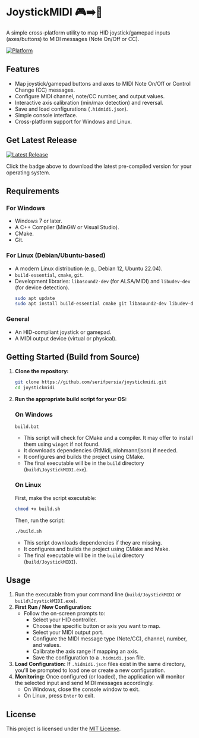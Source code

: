 # JoystickMIDI 🎮➡️🎹

A simple cross-platform utility to map HID joystick/gamepad inputs (axes/buttons) to MIDI messages (Note On/Off or CC).

[![Platform](https://img.shields.io/badge/Platform-Windows%20%7C%20Linux-0078D6?style=flat-square&logo=windows&logoColor=white&logo=linux&logoColor=white)](https://www.microsoft.com/windows)

## Features

*   Map joystick/gamepad buttons and axes to MIDI Note On/Off or Control Change (CC) messages.
*   Configure MIDI channel, note/CC number, and output values.
*   Interactive axis calibration (min/max detection) and reversal.
*   Save and load configurations (`.hidmidi.json`).
*   Simple console interface.
*   Cross-platform support for Windows and Linux.

## Get Latest Release

[![Latest Release](https://img.shields.io/github/v/release/serifpersia/joystickmidi?label=latest%20release&style=flat-square&logo=github)](https://github.com/serifpersia/joystickmidi/releases/latest)

Click the badge above to download the latest pre-compiled version for your operating system.

## Requirements

### For Windows
*   Windows 7 or later.
*   A C++ Compiler (MinGW or Visual Studio).
*   CMake.
*   Git.

### For Linux (Debian/Ubuntu-based)
*   A modern Linux distribution (e.g., Debian 12, Ubuntu 22.04).
*   `build-essential`, `cmake`, `git`.
*   Development libraries: `libasound2-dev` (for ALSA/MIDI) and `libudev-dev` (for device detection).
    ```bash
    sudo apt update
    sudo apt install build-essential cmake git libasound2-dev libudev-dev
    ```

### General
*   An HID-compliant joystick or gamepad.
*   A MIDI output device (virtual or physical).

## Getting Started (Build from Source)

1.  **Clone the repository:**
    ```bash
    git clone https://github.com/serifpersia/joystickmidi.git
    cd joystickmidi
    ```

2.  **Run the appropriate build script for your OS:**

    ### On Windows
    ```batch
    build.bat
    ```
    *   This script will check for CMake and a compiler. It may offer to install them using `winget` if not found.
    *   It downloads dependencies (RtMidi, nlohmann/json) if needed.
    *   It configures and builds the project using CMake.
    *   The final executable will be in the `build` directory (`build\JoystickMIDI.exe`).

    ### On Linux
    First, make the script executable:
    ```bash
    chmod +x build.sh
    ```
    Then, run the script:
    ```bash
    ./build.sh
    ```
    *   This script downloads dependencies if they are missing.
    *   It configures and builds the project using CMake and Make.
    *   The final executable will be in the `build` directory (`build/JoystickMIDI`).

## Usage

1.  Run the executable from your command line (`build/JoystickMIDI` or `build\JoystickMIDI.exe`).
2.  **First Run / New Configuration:**
    *   Follow the on-screen prompts to:
        *   Select your HID controller.
        *   Choose the specific button or axis you want to map.
        *   Select your MIDI output port.
        *   Configure the MIDI message type (Note/CC), channel, number, and values.
        *   Calibrate the axis range if mapping an axis.
        *   Save the configuration to a `.hidmidi.json` file.
3.  **Load Configuration:** If `.hidmidi.json` files exist in the same directory, you'll be prompted to load one or create a new configuration.
4.  **Monitoring:** Once configured (or loaded), the application will monitor the selected input and send MIDI messages accordingly.
    *   On Windows, close the console window to exit.
    *   On Linux, press `Enter` to exit.

## License

This project is licensed under the [MIT License](LICENSE).
